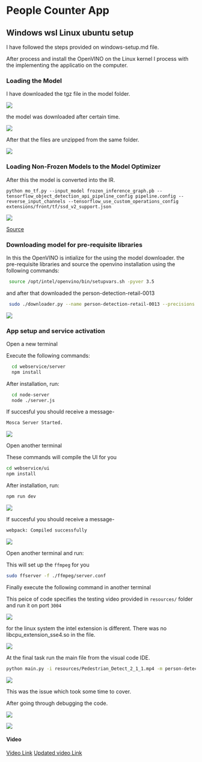 # People Counter App

## Windows wsl Linux ubuntu setup

I have followed the steps provided on windows-setup.md file. 

After process and install the OpenVINO on the Linux kernel I process with the implementing the applicatio on the computer.  

### Loading the Model

I have downloaded the tgz file in the model folder.

![](images/Openvino-001.jpg)

the model was downloaded after certain time.

![](images/Openvino-002.jpg)

After that the files are unzipped from the same folder. 

![](images/Openvino-003.jpg)

### Loading Non-Frozen Models to the Model Optimizer

After this the model is converted into the IR. 

```
python mo_tf.py --input_model frozen_inference_graph.pb --tensorflow_object_detection_api_pipeline_config pipeline.config --reverse_input_channels --tensorflow_use_custom_operations_config extensions/front/tf/ssd_v2_support.json
```
![](images/Openvino-004.jpg)

[Source](https://docs.openvinotoolkit.org/latest/_docs_MO_DG_prepare_model_convert_model_Convert_Model_From_TensorFlow.html)

### Downloading model for pre-requisite libraries

In this the OpenVINO is intialize for the using the model downloader. the pre-requisite libraries and source the openvino installation using the following commands:

```sh
 source /opt/intel/openvino/bin/setupvars.sh -pyver 3.5
```
and after that downloaded the person-detection-retail-0013 

```sh
 sudo ./downloader.py --name person-detection-retail-0013 --precisions FP16 -o <File-Location>
```

![](images/Openvino-005.jpg)

### App setup and service activation

Open a new terminal

Execute the following commands:

```sh
  cd webservice/server
  npm install
```
After installation, run:

```sh
  cd node-server
  node ./server.js
```

If succesful you should receive a message-

```sh
Mosca Server Started.
```
![](images/Openvino-006.jpg)

Open another terminal

These commands will compile the UI for you

```sh
cd webservice/ui
npm install
```

After installation, run:

```sh
npm run dev
```
![](images/Openvino-007.jpg)

If succesful you should receive a message-

```sh
webpack: Compiled successfully
```
![](images/Openvino-008.jpg)

Open another terminal and run:

This will set up the `ffmpeg` for you

```sh
sudo ffserver -f ./ffmpeg/server.conf
```

Finally execute the following command in another terminal

This peice of code specifies the testing video provided in `resources/` folder and run it on port `3004`

![](images/Openvino-009.jpg)

for the linux system the intel extension is different. There was no libcpu_extension_sse4.so in the file. 

![](images/Openvino-010.jpg)

At the final task run the main file from the visual code IDE. 

```sh
python main.py -i resources/Pedestrian_Detect_2_1_1.mp4 -m person-detection-retail-0013/FP32/person-detection-retail-0013.xml -l /opt/intel/openvino/deployment_tools/inference_engine/lib/intel64/libcpu_extension_sse4.so -d CPU -pt 0.6 | ffmpeg -v warning -f rawvideo -pixel_format bgr24 -video_size 768x432 -framerate 24 -i - http://0.0.0.0:3004/fac.ffm
```

![](images/Openvino-011.jpg)

This was the issue which took some time to cover.

After going through debugging the code.

![](images/Openvino-012.jpg)

![](images/Openvino-013.jpg)

#### Video 

[Video Link](https://youtu.be/L8jQufS6jZY)
[Updated video Link](https://youtu.be/9ccR5ZerW24)
